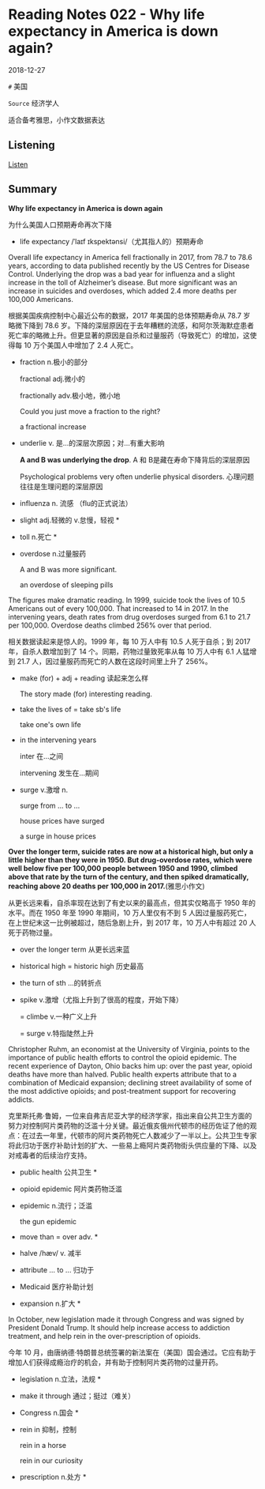 # Reading Notes 022 - Why life expectancy in America is down again?

2018-12-27



`#` 美国

`Source` 经济学人



适合备考雅思，小作文数据表达



## Listening

[Listen](https://reading.liulishuo.com/share/audios/NTMwMDEwMDAwMDAwMDE0Yw==?login=44086617)



## Summary

**Why life expectancy in America is down again**

为什么美国人口预期寿命再次下降

* life expectancy /ˈlaɪf ɪkspektənsi/（尤其指人的）预期寿命


Overall life expectancy in America fell fractionally in 2017, from 78.7 to 78.6 years, according to data published recently by the US Centres for Disease Control. Underlying the drop was a bad year for influenza and a slight increase in the toll of Alzheimer’s disease. But more significant was an increase in suicides and overdoses, which added 2.4 more deaths per 100,000 Americans.

根据美国疾病控制中心最近公布的数据，2017 年美国的总体预期寿命从 78.7 岁略微下降到 78.6 岁。下降的深层原因在于去年糟糕的流感，和阿尔茨海默症患者死亡率的略微上升。但更显著的原因是自杀和过量服药（导致死亡）的增加，这使得每 10 万个美国人中增加了 2.4 人死亡。

* fraction n.极小的部分

  fractional adj.微小的

  fractionally adv.极小地，微小地

  Could you just move a fraction to the right?

  a fractional increase

* underlie v. 是...的深层次原因；对...有重大影响

  **A and B was underlying the drop**.  A 和 B是藏在寿命下降背后的深层原因

  Psychological problems very often underlie physical disorders. 心理问题往往是生理问题的深层原因

* influenza n. 流感 （flu的正式说法）

* slight adj.轻微的 v.怠慢，轻视 *

* toll n.死亡 *

* overdose n.过量服药

  A and B was more significant.

  an overdose of sleeping pills



The figures make dramatic reading. In 1999, suicide took the lives of 10.5 Americans out of every 100,000. That increased to 14 in 2017. In the intervening years, death rates from drug overdoses surged from 6.1 to 21.7 per 100,000. Overdose deaths climbed 256% over that period.

相关数据读起来是惊人的。1999 年，每 10 万人中有 10.5 人死于自杀；到 2017 年，自杀人数增加到了 14 个。同期，药物过量致死率从每 10 万人中有 6.1 人猛增到 21.7 人，因过量服药而死亡的人数在这段时间里上升了 256%。

* make (for) + adj + reading  读起来怎么样

  The story made (for) interesting reading.

* take the lives of = take sb's life

  take one's own life

* in the intervening years 

  inter 在...之间

  intervening 发生在...期间

* surge v.激增 n.

  surge from ... to ...

  house prices have surged

  a surge in house prices


**Over the longer term, suicide rates are now at a historical high, but only a little higher than they were in 1950. But drug-overdose rates, which were well below five per 100,000 people between 1950 and 1990, climbed above that rate by the turn of the century, and then spiked dramatically, reaching above 20 deaths per 100,000 in 2017.**(雅思小作文)

从更长远来看，自杀率现在达到了有史以来的最高点，但其实仅略高于 1950 年的水平。而在 1950 年至 1990 年期间，10 万人里仅有不到 5 人因过量服药死亡，在上世纪末这一比例被超过，随后急剧上升，到 2017 年，10 万人中有超过 20 人死于药物过量。

* over the longer term 从更长远来蓝

* historical high = historic high 历史最高

* the turn of sth  ...的转折点

* spike v.激增（尤指上升到了很高的程度，开始下降）

  = climbe v.一种广义上升

  = surge   v.特指陡然上升



Christopher Ruhm, an economist at the University of Virginia, points to the importance of public health efforts to control the opioid epidemic. The recent experience of Dayton, Ohio backs him up: over the past year, opioid deaths have more than halved. Public health experts attribute that to a combination of Medicaid expansion; declining street availability of some of the most addictive opioids; and post-treatment support for recovering addicts.

克里斯托弗·鲁姆，一位来自弗吉尼亚大学的经济学家，指出来自公共卫生方面的努力对控制阿片类药物的泛滥十分关键。最近俄亥俄州代顿市的经历佐证了他的观点：在过去一年里，代顿市的阿片类药物死亡人数减少了一半以上。公共卫生专家将此归功于医疗补助计划的扩大、一些易上瘾阿片类药物街头供应量的下降、以及对戒毒者的后续治疗支持。

* public health 公共卫生 * 

* opioid epidemic 阿片类药物泛滥

* epidemic n.流行；泛滥

  the gun epidemic 

* move than = over adv. *

* halve /hæv/ v. 减半

* attribute ... to ... 归功于

* Medicaid 医疗补助计划

* expansion n.扩大 *


In October, new legislation made it through Congress and was signed by President Donald Trump. It should help increase access to addiction treatment, and help rein in the over-prescription of opioids.

今年 10 月，由唐纳德·特朗普总统签署的新法案在（美国）国会通过。它应有助于增加人们获得成瘾治疗的机会，并有助于控制阿片类药物的过量开药。

* legislation n.立法，法规 * 

* make it through 通过；挺过（难关）

* Congress n.国会 *

* rein in 抑制，控制

  rein in a horse

  rein in our curiosity

* prescription n.处方 * 





